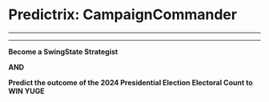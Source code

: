 # Predictrix: CampaignCommander

---

---

**Become a SwingState Strategist**

**AND**

**Predict the outcome of the 2024 Presidential Election Electoral Count to WIN YUGE**
